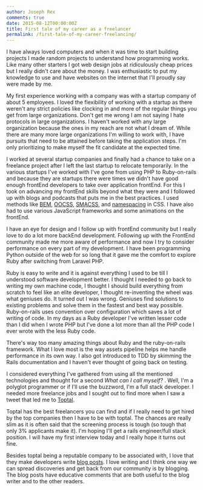 ```yaml
---
author: Joseph Rex
comments: true
date: 2015-08-12T00:00:00Z
title: First tale of my career as a freelancer
permalink: /first-tale-of-my-career-freelancing/
---
```


I have always loved computers and when it was time to start building projects I made random projects to understand how programming works. Like many other starters I got web design jobs at ridiculously cheap prices but I really didn't care about the money. I was enthusiastic to put my knowledge to use and have websites on the internet that I'll proudly say were made by me.
<!--more-->

My first experience working with a company was with a startup company of about 5 employees. I loved the flexibility of working with a startup as there weren't any strict policies like clocking in and more of the regular things you get from large organizations. Don't get me wrong I am not saying I hate protocols in large organizations. I haven't worked with any large organization because the ones in my reach are not what I dream of. While there are many more large organizations I'm willing to work with, I have pursuits that need to be attained before taking the application steps. I'm only prioritizing to make myself the fit candidate at the expected time.

I worked at several startup companies and finally had a chance to take on a freelance project after I left the last startup to relocate temporarily. In the various startups I've worked with I've gone from using PHP to Ruby-on-rails and because they are startups there were times we didn't have good enough frontEnd developers to take over application frontEnd. For this I took on advancing my frontEnd skills beyond what they were and I followed up with blogs and podcasts that puts me in the best practices. I used methods like [BEM][1], [OOCSS][2], [SMACSS][3], and [namespacing][4] in CSS. I have also had to use various JavaScript frameworks and some animations on the frontEnd.

I have an eye for design and I follow up with frontEnd community but I really love to do a lot more backEnd development. Following up with the FrontEnd community made me more aware of performance and now I try to consider performance on every part of my development. I have been programming Python outside of the web for so long that it gave me the comfort to explore Ruby after switching from Laravel PHP.

Ruby is easy to write and it is against everything I used to be till I understood software development better. I thought I needed to go back to writing my own machine code, I thought I should build everything from scratch to feel like an elite developer, I thought re-inventing the wheel was what geniuses do. It turned out I was wrong. Geniuses find solutions to existing problems and solve them in the fastest and best way possible. Ruby-on-rails uses convention over configuration which saves a lot of writing of code. In my days as a Ruby developer I've written lesser code than I did when I wrote PHP but I've done a lot more than all the PHP code I ever wrote with the less Ruby code.

There's way too many amazing things about Ruby and the ruby-on-rails framework. What I love most is the way assets pipeline helps me handle performance in its own way. I also got introduced to TDD by skimming the Rails documentation and I haven't ever thought of going back on testing.

I considered everything I've gathered from using all the mentioned technologies and thought for a second *What can I call myself?* . Well, I'm a polyglot programmer or if I'll use the buzzword, I'm a full stack developer. I needed more freelance jobs and I sought out to find more when I saw a tweet that led me to [Toptal][5].

Toptal has the best freelancers you can find and if I really need to get hired by the top companies then I have to be with toptal. The chances are really slim as it is often said that the screening process is tough (so tough that only 3% applicants make it). I'm hoping I'll get a rails engineer/full stack position. I will have my first interview today and I really hope it turns out fine.

Besides toptal being a reputable company to be associated with, I love that they make developers write [blog posts][6]. I love writing and I think one way we can spread discoveries and get back from our community is by blogging. The blog posts have educative comments that are both useful to the blog writer and to the other readers.

[1]: https://bem.info
[2]: http://oocss.org
[3]: http://smacss.com
[4]: http://csswizardry.com/2015/03/more-transparent-ui-code-with-namespaces/
[5]: http://www.toptal.com/web
[6]: http://www.toptal.com/blog
